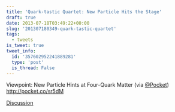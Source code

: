 ```yaml
---
title: 'Quark-tastic Quartet: New Particle Hits the Stage'
draft: true
date: 2013-07-18T03:49:22+00:00
slug: '201307180349-quark-tastic-quartet'
tags:
  - tweets
is_tweet: true
tweet_info:
  id: '357602952241889281'
  type: 'post'
  is_thread: False
---
```




Viewpoint: New Particle Hints at Four-Quark Matter (via [@Pocket](https://x.com/Pocket)) <http://pocket.co/sr5dM>

[Discussion](https://x.com/sytelus/status/357602952241889281)

